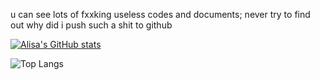 u can see lots of fxxking useless codes and documents;
never try to find out why did i push such a shit to github

[![Alisa's GitHub stats](https://github-readme-stats.vercel.app/api?username=2258009564)](https://github.com/2258009564/github-readme-stats)

![Top Langs](https://github-readme-stats.vercel.app/api/top-langs/?username=2258009564)

<!--START_SECTION:waka-->
<!--END_SECTION:waka-->
